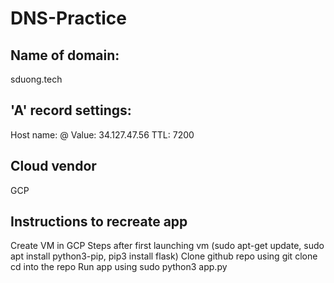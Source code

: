 # DNS-Practice
## Name of domain: 
sduong.tech
## 'A' record settings: 
Host name: @
Value: 34.127.47.56
TTL: 7200
## Cloud vendor
GCP 
## Instructions to recreate app 
Create VM in GCP 
Steps after first launching vm (sudo apt-get update, sudo apt install python3-pip, pip3 install flask)
Clone github repo using git clone 
cd into the repo 
Run app using sudo python3 app.py